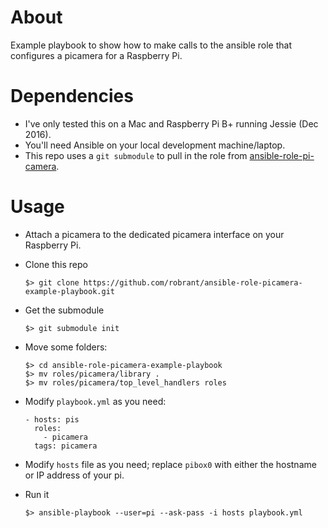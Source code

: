 

# About

Example playbook to show how to make calls to the ansible role that configures
a picamera for a Raspberry Pi.

# Dependencies

* I've only tested this on a Mac and Raspberry Pi B+ running Jessie (Dec 2016).
* You'll need Ansible on your local development machine/laptop.
* This repo uses a `git submodule` to pull in the role from [ansible-role-pi-camera](https://github.com/robrant/ansible-role-pi-camera).

# Usage

* Attach a picamera to the dedicated picamera interface on your Raspberry Pi.

* Clone this repo

      $> git clone https://github.com/robrant/ansible-role-picamera-example-playbook.git

* Get the submodule

      $> git submodule init

* Move some folders:

      $> cd ansible-role-picamera-example-playbook
      $> mv roles/picamera/library .
      $> mv roles/picamera/top_level_handlers roles

* Modify `playbook.yml` as you need:

      - hosts: pis
        roles:
          - picamera
        tags: picamera

* Modify `hosts` file as you need; replace `pibox0` with either the hostname or IP address of your pi.

* Run it

      $> ansible-playbook --user=pi --ask-pass -i hosts playbook.yml
